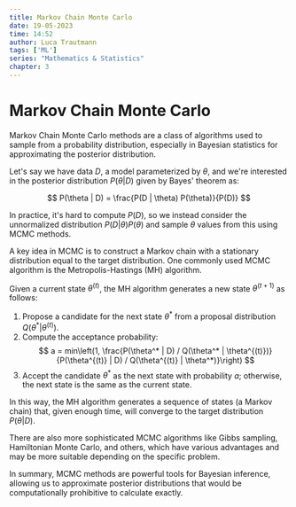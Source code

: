 ```yaml
---
title: Markov Chain Monte Carlo
date: 19-05-2023
time: 14:52
author: Luca Trautmann
tags: ['ML']
series: "Mathematics & Statistics"
chapter: 3
---
```


# Markov Chain Monte Carlo

Markov Chain Monte Carlo methods are a class of algorithms used to sample from a probability distribution, especially in Bayesian statistics for approximating the posterior distribution. 

Let's say we have data $D$, a model parameterized by $\theta$, and we're interested in the posterior distribution $P(\theta | D)$ given by Bayes' theorem as:

$$ P(\theta | D) = \frac{P(D | \theta) P(\theta)}{P(D)} $$

In practice, it's hard to compute $P(D)$, so we instead consider the unnormalized distribution $P(D | \theta) P(\theta)$ and sample $\theta$ values from this using MCMC methods.

A key idea in MCMC is to construct a Markov chain with a stationary distribution equal to the target distribution. One commonly used MCMC algorithm is the Metropolis-Hastings (MH) algorithm.

Given a current state $\theta^{(t)}$, the MH algorithm generates a new state $\theta^{(t+1)}$ as follows:

1. Propose a candidate for the next state $\theta^*$ from a proposal distribution $Q(\theta^* | \theta^{(t)})$.
2. Compute the acceptance probability:
$$ a = min\left(1, \frac{P(\theta^* | D) / Q(\theta^* | \theta^{(t)})}{P(\theta^{(t)} | D) / Q(\theta^{(t)} | \theta^*)}\right) $$
3. Accept the candidate $\theta^*$ as the next state with probability $a$; otherwise, the next state is the same as the current state.

In this way, the MH algorithm generates a sequence of states (a Markov chain) that, given enough time, will converge to the target distribution $P(\theta | D)$.

There are also more sophisticated MCMC algorithms like Gibbs sampling, Hamiltonian Monte Carlo, and others, which have various advantages and may be more suitable depending on the specific problem.

In summary, MCMC methods are powerful tools for Bayesian inference, allowing us to approximate posterior distributions that would be computationally prohibitive to calculate exactly.
